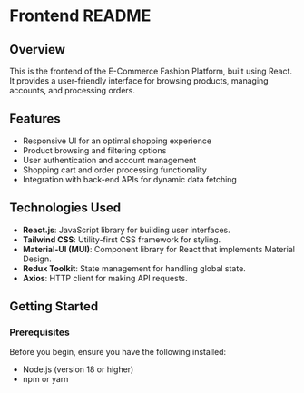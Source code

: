 # Frontend README

## Overview

This is the frontend of the E-Commerce Fashion Platform, built using React. It provides a user-friendly interface for browsing products, managing accounts, and processing orders.

## Features

- Responsive UI for an optimal shopping experience
- Product browsing and filtering options
- User authentication and account management
- Shopping cart and order processing functionality
- Integration with back-end APIs for dynamic data fetching

## Technologies Used

- **React.js**: JavaScript library for building user interfaces.
- **Tailwind CSS**: Utility-first CSS framework for styling.
- **Material-UI (MUI)**: Component library for React that implements Material Design.
- **Redux Toolkit**: State management for handling global state.
- **Axios**: HTTP client for making API requests.

## Getting Started

### Prerequisites

Before you begin, ensure you have the following installed:

- Node.js (version 18 or higher)
- npm or yarn
